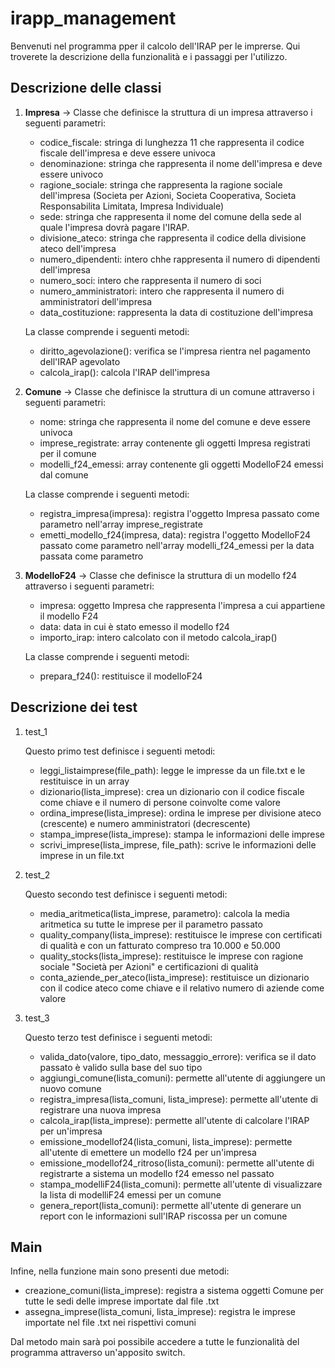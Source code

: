 # irapp_management

Benvenuti nel programma pper il calcolo dell'IRAP per le imprerse. Qui troverete la descrizione della funzionalità e i passaggi per l'utilizzo.

## Descrizione delle classi

1. **Impresa** -> Classe che definisce la struttura di un impresa attraverso i seguenti parametri:
    - codice_fiscale: stringa di lunghezza 11 che rappresenta il codice fiscale dell'impresa e deve essere univoca
    - denominazione: stringa che rappresenta il nome dell'impresa e deve essere univoco
    - ragione_sociale: stringa che rappresenta la ragione sociale dell'impresa (Societa per Azioni, Societa Cooperativa, Societa Responsabilita Limitata, Impresa Individuale)
    - sede: stringa che rappresenta il nome del comune della sede al quale l'impresa dovrà pagare l'IRAP.
    - divisione_ateco: stringa che rappresenta il codice della divisione ateco dell'impresa
    - numero_dipendenti: intero chhe rappresenta il numero di dipendenti dell'impresa
    - numero_soci: intero che rappresenta il numero di soci
    - numero_amministratori: intero che rappresenta il numero di amministratori dell'impresa
    - data_costituzione: rappresenta la data di costituzione dell'impresa

    La classe comprende i seguenti metodi:
    - diritto_agevolazione(): verifica se l'impresa rientra nel pagamento dell'IRAP agevolato
    - calcola_irap(): calcola l'IRAP dell'impresa

2. **Comune** -> Classe che definisce la struttura di un comune attraverso i seguenti parametri:
    - nome: stringa che rappresenta il nome del comune e deve essere univoca
    - imprese_registrate: array contenente gli oggetti Impresa registrati per il comune
    - modelli_f24_emessi: array contenente gli oggetti ModelloF24 emessi dal comune

    La classe comprende i seguenti metodi:
    - registra_impresa(impresa): registra l'oggetto Impresa passato come parametro nell'array imprese_registrate
    - emetti_modello_f24(impresa, data): registra l'oggetto ModelloF24 passato come parametro nell'array modelli_f24_emessi per la data passata come parametro

3. **ModelloF24** -> Classe che definisce la struttura di un modello f24 attraverso i seguenti parametri:
    - impresa: oggetto Impresa che rappresenta l'impresa a cui appartiene il modello F24
    - data: data in cui è stato emesso il modello f24
    - importo_irap: intero calcolato con il metodo calcola_irap()

    La classe comprende i seguenti metodi:
    - prepara_f24(): restituisce il modelloF24 

## Descrizione dei test

1. test_1

    Questo primo test definisce i seguenti metodi:

    - leggi_listaimprese(file_path): legge le impresse da un file.txt e le restituisce in un array
    - dizionario(lista_imprese): crea un dizionario con il codice fiscale come chiave e il numero di persone coinvolte come valore
    - ordina_imprese(lista_imprese): ordina le imprese per divisione ateco (crescente) e numero amministratori (decrescente)
    - stampa_imprese(lista_imprese): stampa le informazioni delle imprese 
    - scrivi_imprese(lista_imprese, file_path): scrive le informazioni delle imprese in un file.txt

2. test_2

    Questo secondo test definisce i seguenti metodi:

    - media_aritmetica(lista_imprese, parametro): calcola la media aritmetica su tutte le imprese per il parametro passato
    - quality_company(lista_imprese): restituisce le imprese con certificati di qualità e con un fatturato compreso tra 10.000 e 50.000
    - quality_stocks(lista_imprese): restituisce le imprese con ragione sociale "Società per Azioni" e certificazioni di qualità
    - conta_aziende_per_ateco(lista_imprese): restituisce un dizionario con il codice ateco come chiave e il relativo numero di aziende come valore

3. test_3

    Questo terzo test definisce i seguenti metodi:

    - valida_dato(valore, tipo_dato, messaggio_errore): verifica se il dato passato è valido sulla base del suo tipo
    - aggiungi_comune(lista_comuni): permette all'utente di aggiungere un nuovo comune 
    - registra_impresa(lista_comuni, lista_imprese): permette all'utente di registrare una nuova impresa
    - calcola_irap(lista_imprese): permette all'utente di calcolare l'IRAP per un'impresa
    - emissione_modellof24(lista_comuni, lista_imprese): permette all'utente di emettere un modello f24 per un'impresa
    - emissione_modellof24_ritroso(lista_comuni): permette all'utente di registrarte a sistema un modello f24 emesso nel passato
    - stampa_modelliF24(lista_comuni): permette all'utente di visualizzare la lista di modelliF24 emessi per un comune
    - genera_report(lista_comuni): permette all'utente di generare un report con le informazioni sull'IRAP riscossa per un comune

## Main

Infine, nella funzione main sono presenti due metodi:

- creazione_comuni(lista_imprese): registra a sistema oggetti Comune per tutte le sedi delle imprese importate dal file .txt
- assegna_imprese(lista_comuni, lista_imprese): registra le imprese importate nel file .txt nei rispettivi comuni 

Dal metodo main sarà poi possibile accedere a tutte le funzionalità del programma attraverso un'apposito switch.